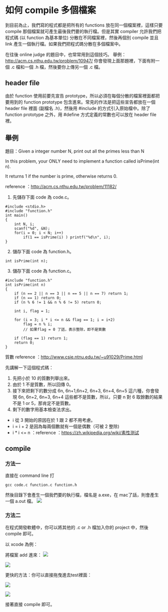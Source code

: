 # 如何 compile 多個檔案
到目前為止，我們寫的程式都是把所有的 functions 放在同一個檔案裡，這樣只要 compile 那個檔案就可產生最後我們要的執行檔。但是其實 compiler 允許我們把程式碼 (以 function 為基本單位) 分散在不同檔案裡，然後再個別 compile 並且 link 產生一個執行檔。如果我們把程式碼分散在多個檔案中。

在往後 online judge 的題目中，也常常用到這個技巧。
舉例：http://acm.cs.nthu.edu.tw/problem/10947/
你會發現上面那題裡，下面有附一個 .c 檔和一個 .h 檔，然後要你上傳另一個 .c 檔。

## header file

由於 function 使用前要先宣告 prototype，所以必須在每個分散的檔案裡面都把要用到的 function prototype 包含進來。常見的作法是把這些宣告都放在一個 header file 裡面 (副檔名 .h)，然後用 #include 的方式引入原始檔中。除了 function prototype 之外，用 #define 方式定義的常數也可以放在 header file 裡。




## 舉例

題目：Given a integer number N, print out all the primes less than N

In this problem, your ONLY need to implement a function called isPrime(int n).

It returns 1 if the number is prime, otherwise returns 0.

reference ：http://acm.cs.nthu.edu.tw/problem/11182/

1. 先儲存下面 code 為 code.c。

```clike=
#include <stdio.h>
#include "function.h"
int main()
{
	int N, i;
	scanf("%d", &N);
	for(i = 0; i < N; i++)
		if(1 == isPrime(i) ) printf("%d\n", i);
}
```

2. 儲存下面 code 為 function.h。

```clike=
int isPrime(int n);
```

3. 儲存下面 code 為 function.c。

```clike=
#include "function.h"
int isPrime(int n)
{
    if (n == 2 || n == 3 || n == 5 || n == 7) return 1;
    if (n == 1) return 0;
    if (n % 6 != 1 && n % 6 != 5) return 0;
    
    int i, flag = 1;
    
    for (i = 3; i * i <= n && flag == 1; i = i+2) 
        flag = n % i; 
        // 如果flag = 0 了話，表示整除，即不是質數
        
    if (flag == 1) return 1;
    return 0;
}
```
質數 reference ：http://www.csie.ntnu.edu.tw/~u91029/Prime.html

先講解一下這個程式碼：
1. 先把小於 10 的質數列舉出來。
2. 由於 1 不是質數，所以回傳 0。
3. 接下來把剩下的數分成 6n, 6n+1,6n+2, 6n+3, 6n+4, 6n+5 這六種，你會發現 6n, 6n+2, 6n+3, 6n+4 這些都不是質數，所以，只要 n 對 6 取餘數的結果不是 1 or 5，那肯定不是質數。
4. 剩下的數字用基本檢查法求出。

- i 從 3 開始的原因在於 1 跟 2 都不用考慮。
- i = i + 2 是因為每兩個數就有一個是偶數（可被 2 整除)
- i * i <= n ：reference ：https://zh.wikipedia.org/wiki/素性测试

## compile
### 方法一
直接在 command line 打

```clike=
gcc code.c function.c function.h
```
然後目錄下會產生一個我們要的執行檔，檔名是 a.exe，在 mac了話，則會產生一個 a.out 檔。
![](https://i.imgur.com/RYp1bOW.png)

### 方法二
在程式開發軟體中，你可以將其他的 .c or .h 檔加入你的 project 中，然後compile 即可。

以 xcode 為例：

將檔案 add 進來：
![](https://i.imgur.com/qWnGlUs.png)

![](https://i.imgur.com/n8SOL8u.png)

更快的方法：你可以直接拖曳進去test裡面：

![](https://i.imgur.com/Hg7hs47.png)

![](https://i.imgur.com/c0EcqHX.png)

接著直接 compile 即可。


